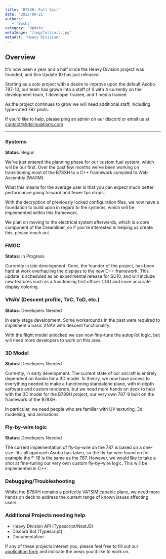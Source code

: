 ```yaml
---
title: 'B78XH: Full Sail'
date: '2022-09-21'
authors:
   - 'Yoshi'
category: 'Update'
metaImage: '/img/fullsail.jpg'
metaAlt: 'Heavy Division'
---
```


## Overview

It's now been a year and a half since the Heavy Division project was founded, and Sim Update 10 has just released.

Starting as a solo project with a desire to improve upon the default Asobo 787-10, our team has grown into a staff of 6 with 4 currently on the development team, 1 developer trainee, and 1 media trainee.

As the project continues to grow we will need additional staff, including type-rated 787 pilots.

If you'd like to help, please ping an admin on our discord or email us at [contact@hdsimulations.com](contact@hdsimulations.com)

---

### Systems

**Status**: Begun

We've just entered the planning phase for our custom fuel system, which will be our first. Over the past few months we've been working on transitioning most of the B78XH to a C++ framework compiled to Web Assembly (WASM).

What this means for the average user is that you can expect much better performance going forward and fewer fps drops. 

With the decryption of previously locked configuration files, we now have a foundation to build upon in regard to the systems, which will be implemented within this framework.

We plan on moving to the electrical system afterwards, which is a core component of the Dreamliner, so if you're interested in helping us create this, please reach out.

### FMGC

**Status**: In Progress

Currently in late development. Comi, the founder of the project, has been hard at work overhauling the displays to the new C++ framework. This update is scheduled as an experimental release for SU10, and will include new features such as a functioning first officer CDU and more accurate display coloring.

### VNAV (Descent profile, ToC, ToD, etc.)

**Status**: Developers Needed

In early stage development. Some workarounds in the past were required to implement a basic VNAV with descent functionality.

With the flight model unlocked we can now fine-tune the autopilot logic, but will need more developers to work on this area.

### 3D Model

**Status**: Developers Needed

Currently, in early development. The current state of our aircraft is entirely dependent on Asobo for a 3D model. In theory, we now have access to everything needed to make a functioning standalone plane, with in depth software and custom renderers, but we need more hands on deck to help with the 3D model for the B789H project, our very own 787-9 built on the framework of the B78XH. 

In particular, we need people who are familiar with UV texturing, 3d modelling, and animations. 

### Fly-by-wire logic

**Status**: Developers Needed

The current implementation of fly-by-wire on the 787 is based on a one-size-fits-all approach Asobo has taken, so the fly-by-wire found on for example the F-18 is the same as the 787. However, we would like to take a shot at fine-tuning our very own custom fly-by-wire logic. This will be implemented in C++.

### Debugging/Troubleshooting

Whilst the B78XH remains a perfectly VATSIM capable plane, we need more hands on deck to address the current range of known issues affecting users. 

### Additional Projects needing help

- Heavy Division API (Typescript/NestJS)
- Discord Bot (Typescript)
- Documentation

If any of these projects interest you, please feel free to fill out our [application form](https://forms.gle/Z9A7rtF4FuywMjeQA) and indicate the areas you'd like to work on.
